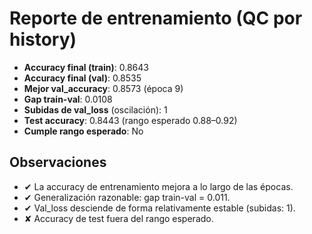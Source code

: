 # Reporte de entrenamiento (QC por history)

- **Accuracy final (train)**: 0.8643
- **Accuracy final (val)**: 0.8535
- **Mejor val_accuracy**: 0.8573 (época 9)
- **Gap train-val**: 0.0108
- **Subidas de val_loss** (oscilación): 1
- **Test accuracy**: 0.8443  (rango esperado 0.88–0.92)
- **Cumple rango esperado**: No

## Observaciones
- ✔ La accuracy de entrenamiento mejora a lo largo de las épocas.
- ✔ Generalización razonable: gap train-val = 0.011.
- ✔ Val_loss desciende de forma relativamente estable (subidas: 1).
- ✘ Accuracy de test fuera del rango esperado.